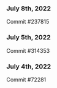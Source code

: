 ### July 8th, 2022

Commit #237815

### July 5th, 2022

Commit #314353


### July 4th, 2022

Commit #72281
